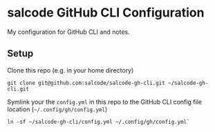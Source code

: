 # salcode GitHub CLI Configuration

My configuration for GitHub CLI and notes.

## Setup

Clone this repo (e.g. in your home directory)

```
git clone git@github.com:salcode/salcode-gh-cli.git ~/salcode-gh-cli.git
```

Symlink your the `config.yml` in this repo to the GitHub CLI config file location (`~/.config/gh/config.yml`)

```
ln -sf ~/salcode-gh-cli/config.yml ~/.config/gh/config.yml`
```
